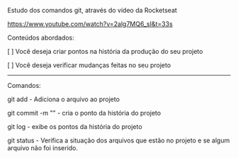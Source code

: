 Estudo dos comandos git, através do vídeo da Rocketseat

https://www.youtube.com/watch?v=2alg7MQ6_sI&t=33s

Conteúdos abordados:

[ ] Você deseja criar pontos na história da produção do seu projeto

[ ] Você deseja verificar mudanças feitas no seu projeto



-------

Comandos:

git add <nome do arquivo> - Adiciona o arquivo ao projeto

git commit -m "<mensagem>" - cria o ponto da história do projeto

git log - exibe os pontos da história do projeto

git status - Verifica a situação dos arquivos que estão no projeto e se algum arquivo não foi inserido.

